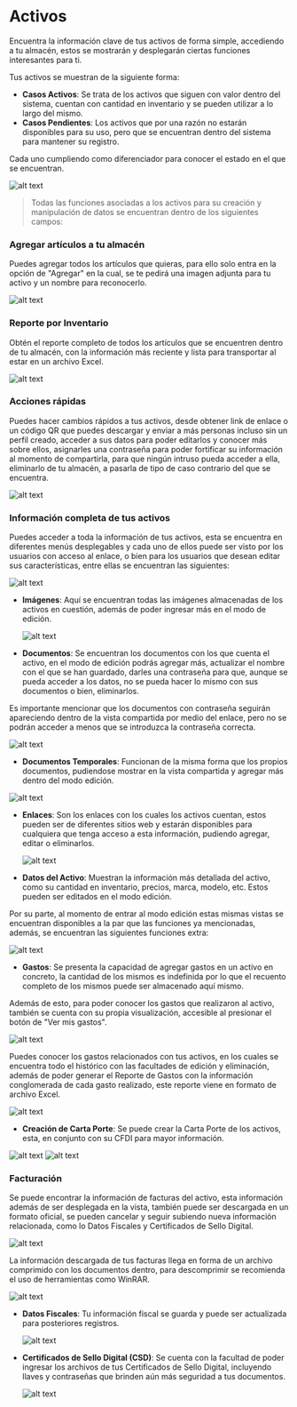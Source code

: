 # Activos

Encuentra la información clave de tus activos de forma simple, accediendo a tu almacén, estos se mostrarán y desplegarán ciertas funciones interesantes para ti.

Tus activos se muestran de la siguiente forma:

- **Casos Activos**: Se trata de los activos que siguen con valor dentro del sistema, cuentan con cantidad en inventario y se pueden utilizar a lo largo del mismo.
- **Casos Pendientes**: Los activos que por una razón no estarán disponibles para su uso, pero que se encuentran dentro del sistema para mantener su registro.
  
Cada uno cumpliendo como diferenciador para conocer el estado en el que se encuentran.

![alt text](/images/act1_5.png)

> Todas las funciones asociadas a los activos para su creación y manipulación de datos se encuentran dentro de los siguientes campos:

### Agregar artículos a tu almacén

Puedes agregar todos los artículos que quieras, para ello solo entra en la opción de "Agregar" en la cual, se te pedirá una imagen adjunta para tu activo y un nombre para reconocerlo.

![alt text](/images/act2.png)

### Reporte por Inventario

Obtén el reporte completo de todos los artículos que se encuentren dentro de tu almacén, con la información más reciente y lista para transportar al estar en un archivo Excel.

![alt text](/images/act3.png)

### Acciones rápidas

Puedes hacer cambios rápidos a tus activos, desde obtener link de enlace o un código QR que puedes descargar y enviar a más personas incluso sin un perfil creado, acceder a sus datos para poder editarlos y conocer más sobre ellos, asignarles una contraseña para poder fortificar su información al momento de compartirla, para que ningún intruso pueda acceder a ella, eliminarlo de tu almacén, a pasarla de tipo de caso contrario del que se encuentra.

![alt text](/images/act4_5.png)

### Información completa de tus activos

Puedes acceder a toda la información de tus activos, esta se encuentra en diferentes menús desplegables y cada uno de ellos puede ser visto por los usuarios con acceso al enlace, o bien para los usuarios que desean editar sus características, entre ellas se encuentran las siguientes:

![alt text](/images/act5.png)

- **Imágenes**: Aquí se encuentran todas las imágenes almacenadas de los activos en cuestión, además de poder ingresar más en el modo de edición.
  
  ![alt text](/images/act8_5.png)
  
- **Documentos**: Se encuentran los documentos con los que cuenta el activo, en el modo de edición podrás agregar más, actualizar el nombre con el que se han guardado, darles una contraseña para que, aunque se pueda acceder a los datos, no se pueda hacer lo mismo con sus documentos o bien, eliminarlos.
  
Es importante mencionar que los documentos con contraseña seguirán apareciendo dentro de la vista compartida por medio del enlace, pero no se podrán acceder a menos que se introduzca la contraseña correcta.

![alt text](/images/act7_5.png)

- **Documentos Temporales**: Funcionan de la misma forma que los propios documentos, pudiendose mostrar en la vista compartida y agregar más dentro del modo edición.

![alt text](/images/act9.png)
  
- **Enlaces**: Son los enlaces con los cuales los activos cuentan, estos pueden ser de diferentes sitios web y estarán disponibles para cualquiera que tenga acceso a esta información, pudiendo agregar, editar o eliminarlos.
  
  ![alt text](/images/act10.png)

- **Datos del Activo**: Muestran la información más detallada del activo, como su cantidad en inventario, precios, marca, modelo, etc.
Estos pueden ser editados en el modo edición.

Por su parte, al momento de entrar al modo edición estas mismas vistas se encuentran disponibles a la par que las funciones ya mencionadas, además, se encuentran las siguientes funciones extra:

![alt text](/images/act6.png)

- **Gastos**: Se presenta la capacidad de agregar gastos en un activo en concreto, la cantidad de los mismos es indefinida por lo que el recuento completo de los mismos puede ser almacenado aquí mismo.

Además de esto, para poder conocer los gastos que realizaron al activo, también se cuenta con su propia visualización, accesible al presionar el botón de "Ver mis gastos".

![alt text](/images/act11_5.png)

Puedes conocer los gastos relacionados con tus activos, en los cuales se encuentra todo el histórico con las facultades de edición y eliminación, además de poder generar el Reporte de Gastos con la información conglomerada de cada gasto realizado, este reporte viene en formato de archivo Excel.

![alt text](/images/act12_5.png)

- **Creación de Carta Porte**: Se puede crear la Carta Porte de los activos, esta, en conjunto con su CFDI para mayor información.

![alt text](/images/act13_5.png)
![alt text](/images/act14_5.png)

### Facturación

Se puede encontrar la información de facturas del activo, esta información además de ser desplegada en la vista, también puede ser descargada en un formato oficial, se pueden cancelar y seguir subiendo nueva información relacionada, como lo Datos Fiscales y Certificados de Sello Digital.

![alt text](/images/act15_5.png)

La información descargada de tus facturas llega en forma de un archivo comprimido con los documentos dentro, para descomprimir se recomienda el uso de herramientas como WinRAR.

![alt text](/images/act18.png)

- **Datos Fiscales**: Tu información fiscal se guarda y puede ser actualizada para posteriores registros.
  
  ![alt text](/images/act16_5.png)

- **Certificados de Sello Digital (CSD)**: Se cuenta con la facultad de poder ingresar los archivos de tus Certificados de Sello Digital, incluyendo llaves y contraseñas que brinden aún más seguridad a tus documentos.

  ![alt text](/images/act17_5.png)

